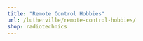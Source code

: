 ```yaml
---
title: "Remote Control Hobbies"
url: /lutherville/remote-control-hobbies/
shop: radiotechnics
---
```

